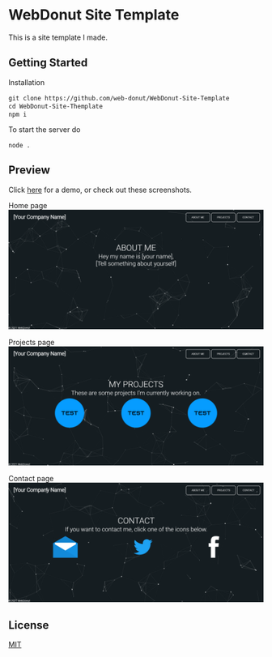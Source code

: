 # WebDonut Site Template

This is a site template I made.

## Getting Started
Installation
```
git clone https://github.com/web-donut/WebDonut-Site-Template
cd WebDonut-Site-Themplate
npm i
```
To start the server do 
```
node .
```

## Preview
Click [here](https://joeptm.github.io/WebDonut-Site-Template/site/) for a demo, or check out these screenshots.

Home page
![Preview of Site](/images/image1.png)

Projects page
![Preview of Site](/images/image2.png)

Contact page
![Preview of Site](/images/image3.png)

## License
[MIT](https://choosealicense.com/licenses/mit/)
